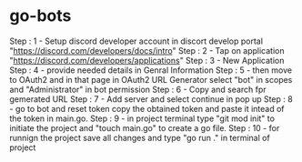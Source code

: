 # go-bots

Step : 1 - Setup discord developer account in discort develop portal "https://discord.com/developers/docs/intro"
Step : 2 - Tap on application "https://discord.com/developers/applications"
Step : 3 - New Application
Step : 4 - provide needed details in Genral Information
Step : 5 - then move to OAuth2 and in that page in OAuth2 URL Generator select "bot" in scopes and "Administrator" in bot permission
Step : 6 - Copy and search fpr gemerated URL
Step : 7 - Add server and select continue in pop up
Step : 8 - go to bot and reset token copy the obtained token and paste it intead of the token in main.go.
Step : 9 - in project terminal type "git mod init" to initiate the project and "touch main.go" to create a go file.
Step : 10 - for runnign the project save all changes and type "go run ." in terminal of project
